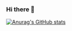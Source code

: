 ### Hi there 👋

[![Anurag's GitHub stats](https://github-readme-stats.vercel.app/api?username=Lyczeq)](https://github.com/anuraghazra/github-readme-stats)
<!--
**Lyczeq/Lyczeq** is a ✨ _special_ ✨ repository because its `README.md` (this file) appears on your GitHub profile.

Here are some ideas to get you started:

- 🔭 I’m currently working on ...
- 🌱 I’m currently learning ...
- 👯 I’m looking to collaborate on ...
- 🤔 I’m looking for help with ...
- 💬 Ask me about ...
- 📫 How to reach me: ...
- 😄 Pronouns: ...
- ⚡ Fun fact: ...
-->
